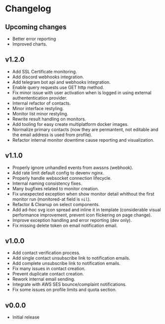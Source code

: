 # Changelog #

## Upcoming changes

- Better error reporting
- Improved charts.


## v1.2.0

- Add SSL Certificate monitoring.
- Add discord webhooks integration.
- Add telegram bot api and webhooks integration.
- Enable query requests use GET http method.
- Fix minor issue with user activation when is logged in using
  external authententication provider.
- Internal refactor of contacts.
- Minor interface restyling.
- Monitor list minor restyling.
- Rewrite result handling on monitors.
- Add tooling for easy create multiplatform docker images.
- Normalize primary contacts (now they are permantent, not editable
  and the email address is used from profile).
- Refactor internal monitor downtime cause reporting and
  visualization.


## v1.1.0

- Properly ignore unhandled events from awssns (webhook).
- Add rate limit default config to devenv nginx.
- Properly handle websocket connection lifecycle.
- Internal naming consistency fixes.
- Many bugfixes related to monitor creation.
- Fix unexpected exception when show monitor detail whithout the first
  monitor run (monitored-at field is `nil`).
- Refactor & Cleanup on select components.
- Add ad-hoc svg icon spread and inline it in template (considerable
  visual performance improvement, prevent icon flickering on page
  change).
- Improve exception handling and error reporting (dev only).
- Fix missing delete token on email notification email.


## v1.0.0

- Add contact verification process.
- Add single contact unsubscribe link to notification emails.
- Add complete unsubscribe link to notification emails.
- Fix many issues in contact creation.
- Prevent duplicate contact creation.
- Rework internal email sending.
- Integrate with AWS SES bounce/complaint notifications.
- Fix some issues on profile limits and quota section.


## v0.0.0

- Initial release
